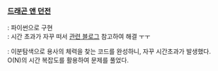 ### [드래곤 앤 던전](https://www.acmicpc.net/problem/16434)
  : 파이썬으로 구현    
  : 시간 초과가 자꾸 떠서 [관련 블로그](https://velog.io/@bb2sol/%EB%B0%B1%EC%A4%80-16434-Python) 참고하여 해결 ㅜㅜ         
      
  : 이분탐색으로 용사의 체력을 찾는 코드를 완성하니, 자꾸 시간초과가 발생했다.  
    O(N)의 시간 복잡도를 활용하여 문제를 풀었다.         
